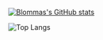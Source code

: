 [![Blommas's GitHub stats](https://github-readme-stats.vercel.app/api?username=blomma&show_icons=true&theme=tokyonight)](https://github.com/blomma)

![Top Langs](https://github-readme-stats.vercel.app/api/top-langs/?username=blomma&size_weight=0.5&count_weight=0.5&langs_count=8&theme=tokyonight)
